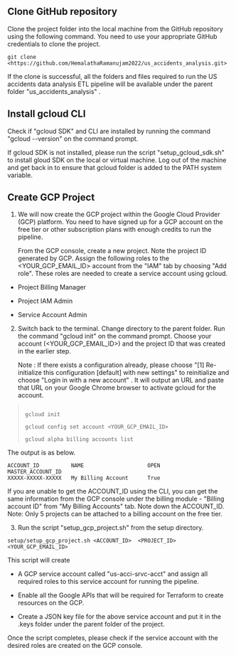 ## Clone GitHub repository</ins>

Clone the project folder into the local machine from the GitHub
repository using the following command. You need to use your appropriate
GitHub credentials to clone the project.

```
git clone
<https://github.com/HemalathaRamanujam2022/us_accidents_analysis.git>
```

If the clone is successful, all the folders and files required to run
the US accidents data analysis ETL pipeline will be available under the
parent folder "us_accidents_analysis" .

## Install gcloud CLI</ins>

Check if "gcloud SDK" and CLI are installed by running the command
"gcloud --version" on the command prompt.

If gcloud SDK is not installed, please run the script
"setup_gcloud_sdk.sh" to install gloud SDK on the local or virtual
machine. Log out of the machine and get back in to ensure that gcloud
folder is added to the PATH system variable.

## Create GCP Project</ins>

1.  We will now create the GCP project within the Google Cloud Provider
    (GCP) platform. You need to have signed up for a GCP account on the
    free tier or other subscription plans with enough credits to
    run the pipeline.

    From the GCP console, create a new project. Note the project ID
    generated by GCP. Assign the following roles to the
    <YOUR_GCP_EMAIL_ID\> account from the "IAM" tab by choosing "Add
    role". These roles are needed to create a service account using
    gcloud.

-   Project Billing Manager

-   Project IAM Admin

-   Service Account Admin

2.  Switch back to the terminal. Change directory to the parent folder.
    Run the command "gcloud init" on the command prompt. Choose your
    account (<YOUR_GCP_EMAIL_ID>) and the project ID that was created
    in the earlier step.

    Note : If there exists a configuration already, please choose "[1] Re-initialize this configuration [default] with new settings"
    to reinitialize and choose "Login in with a new account" . It will output an URL and paste that URL on your Google Chrome browser
    to activate gcloud for the account.

> ```
>
> gcloud init
>
> gcloud config set account <YOUR_GCP_EMAIL_ID>
>
> gcloud alpha billing accounts list
>
> ```

The output is as below.

```
ACCOUNT_ID          NAME                    OPEN        MASTER_ACCOUNT_ID
XXXXX-XXXXX-XXXXX   My Billing Account      True
```

If you are unable to get the ACCOUNT_ID using the CLI, you can get the
same information from the GCP console under the billing module -
"Billing account ID" from "My Billing Accounts" tab. Note down the
ACCOUNT_ID.
Note: Only 5 projects can be attached to a billing account on the free
tier.

3.  Run the script "setup_gcp_project.sh" from the setup directory.

```
setup/setup_gcp_project.sh <ACCOUNT_ID>  <PROJECT_ID> <YOUR_GCP_EMAIL_ID>
```
This script will create

-   A GCP service account called "us-acci-srvc-acct" and assign all
    required roles to this service account for running the pipeline.

-   Enable all the Google APIs that will be required for Terraform to
    create resources on the GCP.

-   Create a JSON key file for the above service account and put it in
    the .keys folder under the parent folder of the project.

Once the script completes, please check if the service account with the desired roles are created on the GCP console.



